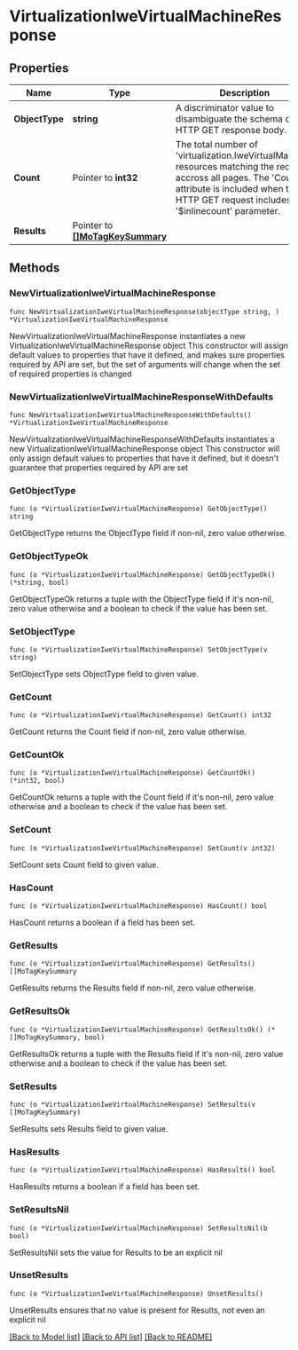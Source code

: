 # VirtualizationIweVirtualMachineResponse

## Properties

Name | Type | Description | Notes
------------ | ------------- | ------------- | -------------
**ObjectType** | **string** | A discriminator value to disambiguate the schema of a HTTP GET response body. | 
**Count** | Pointer to **int32** | The total number of &#39;virtualization.IweVirtualMachine&#39; resources matching the request, accross all pages. The &#39;Count&#39; attribute is included when the HTTP GET request includes the &#39;$inlinecount&#39; parameter. | [optional] 
**Results** | Pointer to [**[]MoTagKeySummary**](MoTagKeySummary.md) |  | [optional] 

## Methods

### NewVirtualizationIweVirtualMachineResponse

`func NewVirtualizationIweVirtualMachineResponse(objectType string, ) *VirtualizationIweVirtualMachineResponse`

NewVirtualizationIweVirtualMachineResponse instantiates a new VirtualizationIweVirtualMachineResponse object
This constructor will assign default values to properties that have it defined,
and makes sure properties required by API are set, but the set of arguments
will change when the set of required properties is changed

### NewVirtualizationIweVirtualMachineResponseWithDefaults

`func NewVirtualizationIweVirtualMachineResponseWithDefaults() *VirtualizationIweVirtualMachineResponse`

NewVirtualizationIweVirtualMachineResponseWithDefaults instantiates a new VirtualizationIweVirtualMachineResponse object
This constructor will only assign default values to properties that have it defined,
but it doesn't guarantee that properties required by API are set

### GetObjectType

`func (o *VirtualizationIweVirtualMachineResponse) GetObjectType() string`

GetObjectType returns the ObjectType field if non-nil, zero value otherwise.

### GetObjectTypeOk

`func (o *VirtualizationIweVirtualMachineResponse) GetObjectTypeOk() (*string, bool)`

GetObjectTypeOk returns a tuple with the ObjectType field if it's non-nil, zero value otherwise
and a boolean to check if the value has been set.

### SetObjectType

`func (o *VirtualizationIweVirtualMachineResponse) SetObjectType(v string)`

SetObjectType sets ObjectType field to given value.


### GetCount

`func (o *VirtualizationIweVirtualMachineResponse) GetCount() int32`

GetCount returns the Count field if non-nil, zero value otherwise.

### GetCountOk

`func (o *VirtualizationIweVirtualMachineResponse) GetCountOk() (*int32, bool)`

GetCountOk returns a tuple with the Count field if it's non-nil, zero value otherwise
and a boolean to check if the value has been set.

### SetCount

`func (o *VirtualizationIweVirtualMachineResponse) SetCount(v int32)`

SetCount sets Count field to given value.

### HasCount

`func (o *VirtualizationIweVirtualMachineResponse) HasCount() bool`

HasCount returns a boolean if a field has been set.

### GetResults

`func (o *VirtualizationIweVirtualMachineResponse) GetResults() []MoTagKeySummary`

GetResults returns the Results field if non-nil, zero value otherwise.

### GetResultsOk

`func (o *VirtualizationIweVirtualMachineResponse) GetResultsOk() (*[]MoTagKeySummary, bool)`

GetResultsOk returns a tuple with the Results field if it's non-nil, zero value otherwise
and a boolean to check if the value has been set.

### SetResults

`func (o *VirtualizationIweVirtualMachineResponse) SetResults(v []MoTagKeySummary)`

SetResults sets Results field to given value.

### HasResults

`func (o *VirtualizationIweVirtualMachineResponse) HasResults() bool`

HasResults returns a boolean if a field has been set.

### SetResultsNil

`func (o *VirtualizationIweVirtualMachineResponse) SetResultsNil(b bool)`

 SetResultsNil sets the value for Results to be an explicit nil

### UnsetResults
`func (o *VirtualizationIweVirtualMachineResponse) UnsetResults()`

UnsetResults ensures that no value is present for Results, not even an explicit nil

[[Back to Model list]](../README.md#documentation-for-models) [[Back to API list]](../README.md#documentation-for-api-endpoints) [[Back to README]](../README.md)


